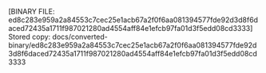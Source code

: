 [BINARY FILE: ed8c283e959a2a84553c7cec25e1acb67a2f0f6aa081394577fde92d3d8f6daced72435a1711f987021280ad4554aff84e1efcb97fa01d3f5edd08cd3333]
Stored copy: docs/converted-binary/ed8c283e959a2a84553c7cec25e1acb67a2f0f6aa081394577fde92d3d8f6daced72435a1711f987021280ad4554aff84e1efcb97fa01d3f5edd08cd3333
